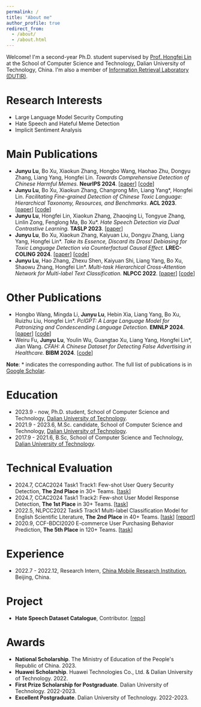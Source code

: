 ```yaml
---
permalink: /
title: "About me"
author_profile: true
redirect_from: 
  - /about/
  - /about.html
---
```


Welcome! I'm a second-year Ph.D. student supervised by [Prof. Hongfei Lin](https://scholar.google.com/citations?hl=zh-CN&user=kV68br0AAAAJ) at the School of Computer Science and Technology, Dalian University of Technology, China. I'm also a member of [Information Retrieval Laboratory (DUTIR)](http://ir.dlut.edu.cn).

Research Interests
======
* Large Language Model Security Computing
* Hate Speech and Hateful Meme Detection
* Implicit Sentiment Analysis
  
Main Publications
======
- **Junyu Lu**, Bo Xu, Xiaokun Zhang, Hongbo Wang, Haohao Zhu, Dongyu Zhang, Liang Yang, Hongfei Lin. _Towards Comprehensive Detection of Chinese Harmful Memes._ **NeurIPS 2024**. [[paper](https://arxiv.org/abs/2410.02378)] [[code](https://github.com/DUT-lujunyu/ToxiCN_MM)]
- **Junyu Lu**, Bo Xu, Xiaokun Zhang, Changrong Min, Liang Yang*, Hongfei Lin. _Facilitating Fine-grained Detection of Chinese Toxic Language: Hierarchical Taxonomy, Resources, and Benchmarks._ **ACL 2023**. [[paper](https://aclanthology.org/2023.acl-long.898.pdf)] [[code](https://github.com/DUT-lujunyu/ToxiCN)]
- **Junyu Lu**, Hongfei Lin, Xiaokun Zhang, Zhaoqing Li, Tongyue Zhang, Linlin Zong, Fenglong Ma, Bo Xu*. _Hate Speech Detection via Dual Contrastive Learning._ **TASLP 2023**. [[paper](https://ieeexplore.ieee.org/abstract/document/10180106)]
- **Junyu Lu**, Bo Xu, Xiaokun Zhang, Kaiyuan Liu, Dongyu Zhang, Liang Yang, Hongfei Lin*. _Take its Essence, Discard its Dross! Debiasing for Toxic Language Detection via Counterfactual Causal Effect._ **LREC-COLING 2024**. [[paper](https://aclanthology.org/2024.lrec-main.1353/)] [[code](https://github.com/DUT-lujunyu/Debias)]
- **Junyu Lu**, Hao Zhang, Zhexu Shen, Kaiyuan Shi, Liang Yang, Bo Xu, Shaowu Zhang, Hongfei Lin*. _Multi-task Hierarchical Cross-Attention Network for Multi-label Text Classification._ **NLPCC 2022**. [[paper](https://link.springer.com/chapter/10.1007/978-3-031-17189-5_13)] [[code](https://github.com/DUT-lujunyu/MHCAN)] 

Other Publications
======
- Hongbo Wang, Mingda Li, **Junyu Lu**, Hebin Xia, Liang Yang, Bo Xu, Ruizhu Liu, Hongfei Lin*. _PclGPT: A Large Language Model for Patronizing and Condescending Language Detection._ **EMNLP 2024**. [[paper]( https://arxiv.org/abs/2410.00361)] [[code](https://github.com/dut-laowang/emnlp24-PclGPT)] 
- Weiru Fu, **Junyu Lu**, Youlin Wu, Guangtao Xu, Liang Yang, Hongfei Lin*, Jian Wang. _CFAH: A Chinese Dataset for Detecting False Advertising in Healthcare._ **BIBM 2024**. [[code](https://github.com/FuWeiru/CFAH)] 

**Note**: * indicates the corresponding author. The full list of publications is in [Google Scholar](https://scholar.google.com/citations?user=mMaIn0QAAAAJ&hl=zh-CN).

Education
======
- 2023.9 - now, Ph.D. student, School of Computer Science and Technology, [Dalian University of Technology](https://www.dlut.edu.cn).
- 2021.9 - 2023.6, M.Sc. candidate, School of Computer Science and Technology, [Dalian University of Technology](https://www.dlut.edu.cn).
- 2017.9 - 2021.6, B.Sc, School of Computer Science and Technology, [Dalian University of Technology](https://www.dlut.edu.cn).

Technical Evaluation 
=====
- 2024.7, CCAC2024 Task1 Track1: Few-shot User Query Security Detection, **The 2nd Place** in 30+ Teams. [[task](https://github.com/rangwang/CCAC2024-FS_Moderation)]
- 2024.7, CCAC2024 Task1 Track2: Few-shot User Model Response Detection, **The 1st Place** in 30+ Teams. [[task](https://github.com/rangwang/CCAC2024-FS_Moderation)]
- 2022.5, NLPCC2022 Task5 Track1 Multi-label Classification Model for English Scientific Literature, **The 2nd Place** in 40+ Teams. [[task](http://tcci.ccf.org.cn/conference/2022/dldoc/NLPCC2022.SharedTask5.Guideline.pdf)] [[report](https://link.springer.com/chapter/10.1007/978-3-031-17189-5_13)]
- 2020.9, CCF-BDCI2020 E-commerce User Purchasing Behavior Prediction, **The 5th Place** in 120+ Teams. [[task](https://www.datafountain.cn/competitions/448)]

Experience
======
- 2022.7 - 2022.12, Research Intern, [China Mobile Research Institution](http://cmri.chinamobile.com/), Beijing, China.

Project
======
- **Hate Speech Dataset Catalogue**, Contributor. [[repo](https://github.com/leondz/hatespeechdata)]

Awards
======
- **National Scholarship**. The Ministry of Education of the People's Republic of China. 2023.
- **Huawei Scholarship**. Huawei Technologies Co., Ltd. & Dalian University of Technology. 2022.
- **First Prize Scholarship for Postgraduate**. Dalian University of Technology. 2022-2023.
- **Excellent Postgraduate**. Dalian University of Technology. 2022-2023.
